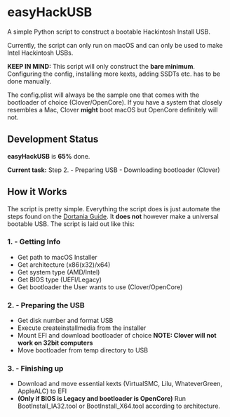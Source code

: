 # easyHackUSB
A simple Python script to construct a bootable Hackintosh Install USB.

Currently, the script can only run on macOS and can only be used to make Intel Hackintosh USBs.

**KEEP IN MIND:** This script will only construct the **bare minimum**. Configuring the config, installing more kexts, adding SSDTs etc. has to be done manually.

The config.plist will always be the sample one that comes with the bootloader of choice (Clover/OpenCore).
If you have a system that closely resembles a Mac, Clover **might** boot macOS but OpenCore definitely will not.
## Development Status
**easyHackUSB** is **65%** done.

**Current task:** Step 2. - Preparing USB - Downloading bootloader (Clover)

## How it Works
The script is pretty simple.
Everything the script does is just automate the steps found on the [Dortania Guide](https://dortania.github.io/getting-started/).
It **does not** however make a universal bootable USB.
The script is laid out like this:
### 1. - Getting Info
* Get path to macOS Installer
* Get architecture (x86(x32)/x64)
* Get system type (AMD/Intel)
* Get BIOS type (UEFI/Legacy)
* Get bootloader the User wants to use (Clover/OpenCore)
### 2. - Preparing the USB
* Get disk number and format USB
* Execute createinstallmedia from the installer
* Mount EFI and download bootloader of choice **NOTE: Clover will not work on 32bit computers**
* Move bootloader from temp directory to USB
### 3. - Finishing up
* Download and move essential kexts (VirtualSMC, Lilu, WhateverGreen, AppleALC) to EFI
* **(Only if BIOS is Legacy and bootloader is OpenCore)** Run BootInstall_IA32.tool or BootInstall_X64.tool according to architecture.

